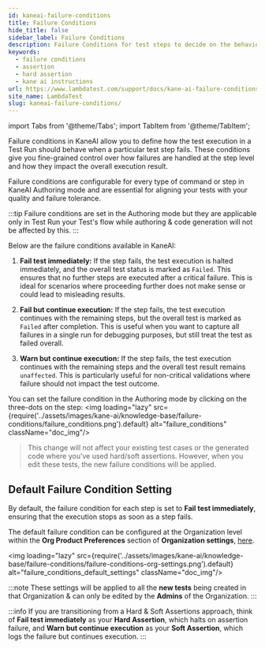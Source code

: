 ```yaml
---
id: kaneai-failure-conditions
title: Failure Conditions
hide_title: false
sidebar_label: Failure Conditions
description: Failure Conditions for test steps to decide on the behavior of test execution & status on failure of individual steps
keywords:
  - failure conditions
  - assertion
  - hard assertion
  - kane ai instructions
url: https://www.lambdatest.com/support/docs/kane-ai-failure-conditions
site_name: LambdaTest
slug: kaneai-failure-conditions/
---
```


import Tabs from '@theme/Tabs';
import TabItem from '@theme/TabItem';

<script type="application/ld+json"
      dangerouslySetInnerHTML={{ __html: JSON.stringify({
       "@context": "https://schema.org",
        "@type": "BreadcrumbList",
        "itemListElement": [{
          "@type": "ListItem",
          "position": 1,
          "name": "Home",
          "item": "https://www.lambdatest.com"
        },{
          "@type": "ListItem",
          "position": 2,
          "name": "Support",
          "item": "https://www.lambdatest.com/support/docs/"
        },{
          "@type": "ListItem",
          "position": 3,
          "name": "KaneAI Failure Conditions",
          "item": "https://www.lambdatest.com/support/docs/kane-ai-failure-conditions"
        }]
      })
    }}
></script>
Failure conditions in KaneAI allow you to define how the test execution in a Test Run should behave when a particular test step fails. These conditions give you fine-grained control over how failures are handled at the step level and how they impact the overall execution result.

Failure conditions are configurable for every type of command or step in KaneAI Authoring mode and are essential for aligning your tests with your quality and failure tolerance.

:::tip
Failure conditions are set in the Authoring mode but they are applicable only in Test Run your Test's flow while authoring & code generation will not be affected by this. 
:::

Below are the failure conditions available in KaneAI:

1. **Fail test immediately:**
If the step fails, the test execution is halted immediately, and the overall test status is marked as `Failed`. This ensures that no further steps are executed after a critical failure. This is ideal for scenarios where proceeding further does not make sense or could lead to misleading results.

2. **Fail but continue execution:**
If the step fails, the test execution continues with the remaining steps, but the overall test is marked as `Failed` after completion. This is useful when you want to capture all failures in a single run for debugging purposes, but still treat the test as failed overall.

3. **Warn but continue execution:**
If the step fails, the test execution continues with the remaining steps and the overall test result remains `unaffected`. This is particularly useful for non-critical validations where failure should not impact the test outcome.

You can set the failure condition in the Authoring mode by clicking on the three-dots on the step:
<img loading="lazy" src={require('../assets/images/kane-ai/knowledge-base/failure-conditions/failure_conditions.png').default} alt="failure_conditions" className="doc_img"/>

>This change will not affect your existing test cases or the generated code where you’ve used hard/soft assertions. However, when you edit these tests, the new failure conditions will be applied.
 
## Default Failure Condition Setting

By default, the failure condition for each step is set to **Fail test immediately**, ensuring that the execution stops as soon as a step fails.

The default failure condition can be configured at the Organization level within the **Org Product Preferences** section of **Organization settings**, [here](https://accounts.lambdatest.com/org-settings/kane-ai/failure-conditions).

<img loading="lazy" src={require('../assets/images/kane-ai/knowledge-base/failure-conditions/failure-conditions-org-settings.png').default} alt="failure_conditions_default_settings" className="doc_img"/>

:::note
 These settings will be applied to all the **new tests** being created in that Organization & can only be edited by the **Admins** of the Organization. 
:::

:::info
If you are transitioning from a Hard & Soft Assertions approach, think of **Fail test immediately** as your **Hard Assertion**, which halts on assertion failure, and **Warn but continue execution** as your **Soft Assertion**, which logs the failure but continues execution.
:::
